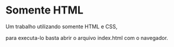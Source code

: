 # Somente HTML

Um trabalho utilizando somente HTML e CSS, 

para executa-lo basta abrir o arquivo index.html com o navegador.